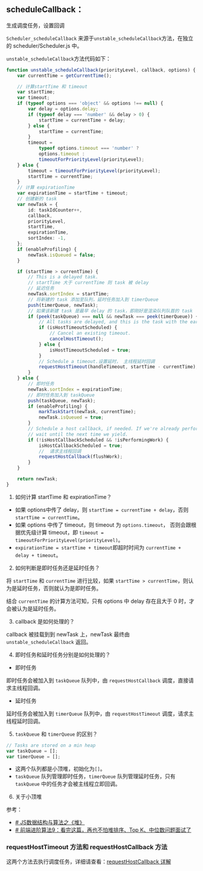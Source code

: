## scheduleCallback：

生成调度任务，设置回调

`Scheduler_scheduleCallback` 来源于`unstable_scheduleCallback`方法，在独立的 scheduler/Scheduler.js 中。

`unstable_scheduleCallback`方法代码如下：

```ts
function unstable_scheduleCallback(priorityLevel, callback, options) {
    var currentTime = getCurrentTime();

    // 计算startTime 和 timeout
    var startTime;
    var timeout;
    if (typeof options === 'object' && options !== null) {
        var delay = options.delay;
        if (typeof delay === 'number' && delay > 0) {
            startTime = currentTime + delay;
        } else {
            startTime = currentTime;
        }
        timeout =
            typeof options.timeout === 'number' ?
            options.timeout :
            timeoutForPriorityLevel(priorityLevel);
    } else {
        timeout = timeoutForPriorityLevel(priorityLevel);
        startTime = currentTime;
    }
    // 计算 expirationTime
    var expirationTime = startTime + timeout;
    // 创建新的 task
    var newTask = {
        id: taskIdCounter++,
        callback,
        priorityLevel,
        startTime,
        expirationTime,
        sortIndex: -1,
    };
    if (enableProfiling) {
        newTask.isQueued = false;
    }

    if (startTime > currentTime) {
        // This is a delayed task.
        // startTime 大于 currentTime 则 task 被 delay
        // 延迟任务
        newTask.sortIndex = startTime;
        // 将新建的 task 添加至队列，延时任务加入到 timerQueue
        push(timerQueue, newTask);
        // 如果该新建 task 是最早 delay 的 task，即刚好是渲染队列队首的 task
        if (peek(taskQueue) === null && newTask === peek(timerQueue)) {
            // All tasks are delayed, and this is the task with the earliest delay.
            if (isHostTimeoutScheduled) {
                // Cancel an existing timeout.
                cancelHostTimeout();
            } else {
                isHostTimeoutScheduled = true;
            }
            // Schedule a timeout.设置延时， 主线程延时回调
            requestHostTimeout(handleTimeout, startTime - currentTime);
        }
    } else {
        // 即时任务
        newTask.sortIndex = expirationTime;
        // 即时任务加入到 taskQueue
        push(taskQueue, newTask);
        if (enableProfiling) {
            markTaskStart(newTask, currentTime);
            newTask.isQueued = true;
        }
        // Schedule a host callback, if needed. If we're already performing work,
        // wait until the next time we yield.
        if (!isHostCallbackScheduled && !isPerformingWork) {
            isHostCallbackScheduled = true;
            //  请求主线程回调
            requestHostCallback(flushWork);
        }
    }

    return newTask;
}
```

1. 如何计算 startTime 和 expirationTime？
 
- 如果 options中传了 delay，则 `startTime = currentTime + delay`，否则 `startTime = currentTime`。
- 如果 options 中传了 timeout，则 timeout 为 `options.timeout`， 否则会跟根据优先级计算 timeout，即 `timeout = timeoutForPriorityLevel(priorityLevel)`。
- `expirationTime = startTime + timeout`即超时时间为 `currentTime + delay + timeout`。

2. 如何判断是即时任务还是延时任务？

将 `startTime` 和 `currentTime` 进行比较，如果 `startTime > currentTime`，则认为是延时任务，否则就认为是即时任务。

结合 `currentTime` 的计算方法可知，只有 options 中 delay 存在且大于 0 时，才会被认为是延时任务。

3. callback 是如何处理的？

callback 被挂载到到 newTask 上，newTask 最终由 `unstable_scheduleCallback` 返回。

4. 即时任务和延时任务分别是如何处理的？

- 即时任务

即时任务会被加入到 `taskQueue` 队列中，由 `requestHostCallback` 调度，直接请求主线程回调。

- 延时任务

延时任务会被加入到 `timerQueue` 队列中，由 `requestHostTimeout` 调度，请求主线程延时回调。

5. `taskQueue`  和  `timerQueue` 的区别？

```ts
// Tasks are stored on a min heap
var taskQueue = [];
var timerQueue = [];
```

- 这两个队列都是小顶堆，初始化为`[]`。
- `taskQueue` 队列管理即时任务，`timerQueue` 队列管理延时任务，只有 `taskQueue` 中的任务才会被主线程立即回调。

6. 关于小顶堆

参考：
- [# JS数据结构与算法之《堆》](https://zhuanlan.zhihu.com/p/144699737)
- [# 前端进阶算法9：看完这篇，再也不怕堆排序、Top K、中位数问题面试了](https://github.com/sisterAn/JavaScript-Algorithms/issues/60)

### requestHostTimeout 方法和 requestHostCallback 方法

这两个方法去执行调度任务，详细请查看：[requestHostCallback 详解](./requestHostCallback.md)